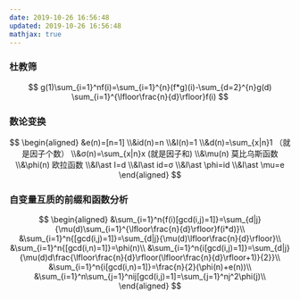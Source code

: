 ```yaml
---
date: 2019-10-26 16:56:48
updated: 2019-10-26 16:56:48
mathjax: true
---
```


### 杜教筛
$$
g(1)\sum_{i=1}^nf(i)=\sum_{i=1}^{n}(f*g)(i)-\sum_{d=2}^{n}g(d) \sum_{i=1}^{\lfloor\frac{n}{d}\rfloor}f(i)
$$

### 数论变换
$$
\begin{aligned}
&e(n)=[n=1]
\\&id(n)=n
\\&I(n)=1
\\&d(n)=\sum_{x|n}1 （就是因子个数）
\\&σ(n)=\sum_{x|n}x   (就是因子和)
\\&\mu(n) 莫比乌斯函数
\\&\phi(n) 欧拉函数
\\&I\ast I=d
\\&I\ast id=σ
\\&I\ast \phi=id
\\&I\ast \mu=e
\end{aligned}
$$

### 自变量互质的前缀和函数分析
$$
\begin{aligned}
&\sum_{i=1}^n{f(i)[gcd(i,j)=1]}=\sum_{d|j}{\mu(d)\sum_{i=1}^{\lfloor\frac{n}{d}\rfloor}f(i*d)}\\
&\sum_{i=1}^n{[gcd(i,j)=1]}=\sum_{d|j}{\mu(d)\lfloor\frac{n}{d}\rfloor}\\
&\sum_{i=1}^n{[gcd(i,n)=1]}=\phi(n)\\
&\sum_{i=1}^n{i[gcd(i,j)=1]}=\sum_{d|j}{\mu(d)d\frac{\lfloor\frac{n}{d}\rfloor(\lfloor\frac{n}{d}\rfloor+1)}{2}}\\
&\sum_{i=1}^n{i[gcd(i,n)=1]}=\frac{n}{2}(\phi(n)+e(n))\\
&\sum_{i=1}^n\sum_{j=1}^nij[gcd(i,j)=1]=\sum_{j=1}^nj^2\phi(j)\\
\end{aligned}
$$